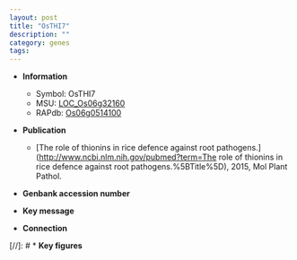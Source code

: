 ```yaml
---
layout: post
title: "OsTHI7"
description: ""
category: genes
tags: 
---
```


* **Information**  
    + Symbol: OsTHI7  
    + MSU: [LOC_Os06g32160](http://rice.uga.edu/cgi-bin/ORF_infopage.cgi?orf=LOC_Os06g32160)  
    + RAPdb: [Os06g0514100](https://rapdb.dna.affrc.go.jp/locus/?name=Os06g0514100)  

* **Publication**  
    + [The role of thionins in rice defence against root pathogens.](http://www.ncbi.nlm.nih.gov/pubmed?term=The role of thionins in rice defence against root pathogens.%5BTitle%5D), 2015, Mol Plant Pathol.

* **Genbank accession number**  

* **Key message**  

* **Connection**  

[//]: # * **Key figures**  


